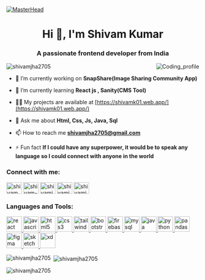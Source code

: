 [![MasterHead](https://mir-s3-cdn-cf.behance.net/project_modules/max_1200/6c0f9b95746151.5e9ecde69599e.gif)](https://shivamk01.web.app/)
<h1 align="center">Hi 👋, I'm Shivam Kumar</h1>
<h3 align="center">A passionate frontend developer from India</h3>
<img src="https://i.giphy.com/media/Y4ak9Ki2GZCbJxAnJD/giphy.webp" align="right"  alt="Coding_profile"  />

<p align="left"> <img src="https://komarev.com/ghpvc/?username=shivamjha2705&label=Profile%20views&color=0e75b6&style=flat" alt="shivamjha2705" /> </p>

- 🔭 I’m currently working on **SnapShare(Image Sharing Community App)**

- 🌱 I’m currently learning **React js , Sanity(CMS Tool)**

- 👨‍💻 My projects are available at [https://shivamk01.web.app/](https://shivamk01.web.app/)

- 💬 Ask me about **Html, Css, Js, Java, Sql**

- 📫 How to reach me **shivamjha2705@gmail.com**

- ⚡ Fun fact **If I could have any superpower, it would be to speak any language so I could connect with anyone in the world**

<h3 align="left">Connect with me:</h3>
<p align="left">
<a href="https://codepen.io/shivam_05" target="blank"><img align="center" src="https://www.svgrepo.com/show/330189/codepen.svg" alt="shivam_05" height="30" width="40" /></a>
<a href="https://linkedin.com/in/shivam-kumar-05" target="_blank"><img align="center" src="https://static.cdnlogo.com/logos/l/66/linkedin-icon.svg" alt="shivam-kumar-05" height="30" width="40" /></a>
<a href="https://dribbble.com/shivamjha2705" target="_blank"><img align="center" src="https://static.cdnlogo.com/logos/d/56/dribbble-icon.svg" alt="shivamjha2705" height="30" width="40" /></a>
<a href="https://www.behance.net/shivamjha10" target="_blank"><img align="center" src="https://www.cdnlogo.com/logos/b/29/behance.svg" alt="shivamjha10" height="30" width="40" /></a>
<a href="https://www.hackerrank.com/shivamjha2705" target="_blank"><img align="center" src="https://static.cdnlogo.com/logos/h/58/hackerrank.svg" alt="shivamjha2705" height="30" width="40" /></a>
</p>

<h3 align="left">Languages and Tools:</h3>
<p align="left"> <a href="https://reactjs.org/" target="_blank" rel="noreferrer"> <img src="https://static.cdnlogo.com/logos/r/63/react.svg" alt="react" width="40" height="40"/> </a> <a href="https://developer.mozilla.org/en-US/docs/Web/JavaScript" target="_blank" rel="noreferrer"> <img src="https://static.cdnlogo.com/logos/j/33/javascript.svg" alt="javascript" width="40" height="40"/> </a> <a href="https://www.w3.org/html/" target="_blank" rel="noreferrer"> <img src="https://static.cdnlogo.com/logos/h/84/html.svg" alt="html5" width="40" height="40"/> </a> <a href="https://www.w3schools.com/css/" target="_blank" rel="noreferrer"> <img src="https://static.cdnlogo.com/logos/c/18/css.svg" alt="css3" width="40" height="40"/> </a> <a href="https://tailwindcss.com/" target="_blank" rel="noreferrer"> <img src="https://www.vectorlogo.zone/logos/tailwindcss/tailwindcss-icon.svg" alt="tailwind" width="40" height="40"/> </a> <a href="https://getbootstrap.com" target="_blank" rel="noreferrer"> <img src="https://static.cdnlogo.com/logos/b/74/bootstrap-5.svg" alt="bootstrap" width="40" height="40"/> </a> <a href="https://firebase.google.com/" target="_blank" rel="noreferrer"> <img src="https://www.vectorlogo.zone/logos/firebase/firebase-icon.svg" alt="firebase" width="40" height="40"/> </a> <a href="https://www.mysql.com/" target="_blank" rel="noreferrer"> <img src="https://static.cdnlogo.com/logos/m/10/mysql.svg" alt="mysql" width="40" height="40"/> <a href="https://www.java.com" target="_blank" rel="noreferrer"> <img src="https://static.cdnlogo.com/logos/j/86/java.svg" alt="java" width="40" height="40"/> </a> </a> <a href="https://www.python.org" target="_blank" rel="noreferrer"> <img src="https://static.cdnlogo.com/logos/p/3/python.svg" alt="python" width="40" height="40"/> </a> <a href="https://pandas.pydata.org/" target="_blank" rel="noreferrer"> <img src="https://static.cdnlogo.com/logos/p/65/pandas.svg" alt="pandas" width="40" height="40"/> </a> <a href="https://www.figma.com/" target="_blank" rel="noreferrer"> <img src="https://static.cdnlogo.com/logos/f/43/figma.svg" alt="figma" width="40" height="40"/> </a> <a href="https://www.sketch.com/" target="_blank" rel="noreferrer"> <img src="https://www.vectorlogo.zone/logos/sketchapp/sketchapp-icon.svg" alt="sketch" width="40" height="40"/> </a> <a href="https://www.adobe.com/products/xd.html" target="_blank" rel="noreferrer"> <img src="https://cdn.worldvectorlogo.com/logos/adobe-xd.svg" alt="xd" width="40" height="40"/> </a> </p>

<p><img align="left" src="https://github-readme-stats.vercel.app/api/top-langs?username=shivamjha2705&show_icons=true&locale=en&layout=compact" alt="shivamjha2705" /></p>

<p>&nbsp;<img align="center" src="https://github-readme-stats.vercel.app/api?username=shivamjha2705&show_icons=true&locale=en" alt="shivamjha2705" /></p>

<p><img align="center" src="https://github-readme-streak-stats.herokuapp.com/?user=shivamjha2705&" alt="shivamjha2705" /></p>
